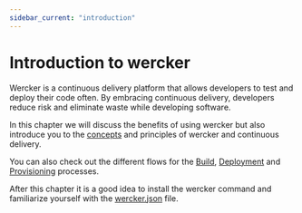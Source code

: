 ```yaml
---
sidebar_current: "introduction"
---
```


# Introduction to wercker

Wercker is a continuous delivery platform that allows developers to test and deploy their code often. By embracing continuous delivery, developers reduce risk and eliminate waste while developing software.

In this chapter we will discuss the benefits of using wercker but also introduce you to the [concepts](/articles/introduction/concepts.html) and principles of wercker and continuous delivery.

You can also check out the different flows for the [Build](/articles/introduction/build.html), [Deployment](/articles/introduction/deployment.html) and [Provisioning](/articles/introduction/provisioning.html) processes.

After this chapter it is a good idea to install the wercker command and familiarize yourself with the [wercker.json](/articles/werckerjson/intro.html) file.
